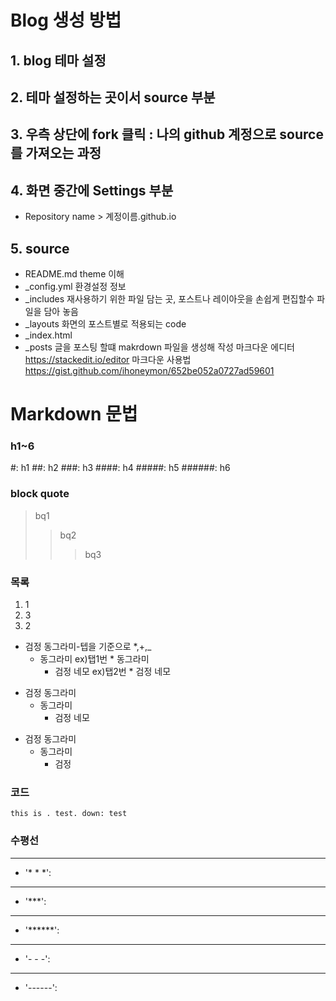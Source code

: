 # Blog 생성 방법

## 1. blog 테마 설정

## 2. 테마 설정하는 곳이서 source 부분

## 3. 우측 상단에 fork 클릭 : 나의 github 계정으로 source를 가져오는 과정

## 4. 화면 중간에 Settings 부분 
   - Repository name > 계정이름.github.io

## 5. source
 - README.md  theme 이해
 - _config.yml 환경설정 정보
 - _includes 재사용하기 위한 파일 담는 곳, 포스트나 레이아웃을 손쉽게 편집할수 파일을 담아 놓음
 - _layouts 화면의 포스트별로 적용되는 code 
 - _index.html  
 - _posts 글을 포스팅 할떄 makrdown 파일을 생성해 작성
   마크다운 에디터 https://stackedit.io/editor
   마크다운 사용법 https://gist.github.com/ihoneymon/652be052a0727ad59601


# Markdown 문법
### h1~6
#: h1
##: h2
###: h3
####: h4
#####: h5
######: h6
### block quote
> bq1
>> bq2
>>> bq3
### 목록
1. 1
3. 3
2. 2
* 검정 동그라미-텝을 기준으로 *,+,_
  * 동그라미 ex)탭1번 * 동그라미
    * 검정 네모 ex)탭2번 * 검정 네모
+ 검정 동그라미
  + 동그라미
    + 검정 네모
- 검정 동그라미
  - 동그라미
    - 검정  
### 코드
<pre><code>this is . test. down: test</code></pre>
### 수평선
* * *
+  '* * *': 
***
+  '***': 
******
+  '******': 
- - - 
+ '- - -': 
------
+ '------': 
